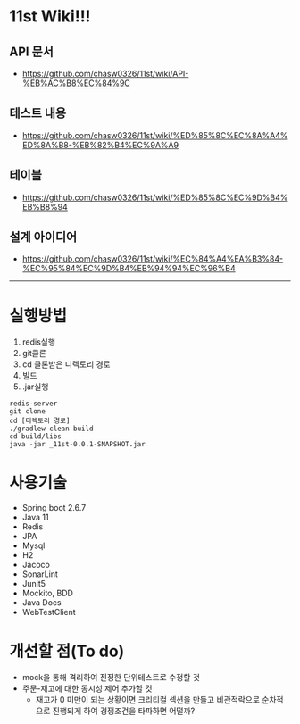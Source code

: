 # 11st Wiki!!!
## API 문서
- https://github.com/chasw0326/11st/wiki/API-%EB%AC%B8%EC%84%9C

## 테스트 내용
- https://github.com/chasw0326/11st/wiki/%ED%85%8C%EC%8A%A4%ED%8A%B8-%EB%82%B4%EC%9A%A9

## 테이블
- https://github.com/chasw0326/11st/wiki/%ED%85%8C%EC%9D%B4%EB%B8%94

## 설계 아이디어
- https://github.com/chasw0326/11st/wiki/%EC%84%A4%EA%B3%84-%EC%95%84%EC%9D%B4%EB%94%94%EC%96%B4

---

# 실행방법
1. redis실행
2. git클론
3. cd 클론받은 디렉토리 경로
4. 빌드
2. .jar실행

```text
redis-server
git clone
cd [디렉토리 경로]
./gradlew clean build
cd build/libs
java -jar _11st-0.0.1-SNAPSHOT.jar

```

# 사용기술
- Spring boot 2.6.7
- Java 11
- Redis
- JPA
- Mysql
- H2
- Jacoco
- SonarLint
- Junit5
- Mockito, BDD
- Java Docs
- WebTestClient

# 개선할 점(To do)
- mock을 통해 격리하여 진정한 단위테스트로 수정할 것
- 주문-재고에 대한 동시성 제어 추가할 것
    - 재고가 0 미만이 되는 상황이면 크리티컬 섹션을 만들고 비관적락으로 순차적으로 진행되게 하여 경쟁조건을 타파하면 어떨까?
